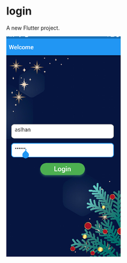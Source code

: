 # login

A new Flutter project.

![alt text](https://github.com/aslihankilinc/Login/blob/master/lib/asset/images/imgLogin.png)
